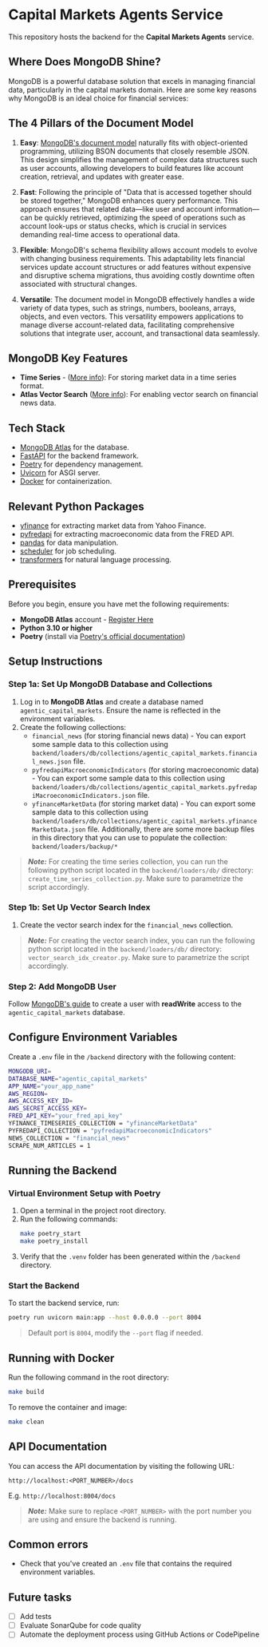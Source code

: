 # Capital Markets Agents Service

This repository hosts the backend for the **Capital Markets Agents** service.

## Where Does MongoDB Shine?

MongoDB is a powerful database solution that excels in managing financial data, particularly in the capital markets domain. Here are some key reasons why MongoDB is an ideal choice for financial services:

## The 4 Pillars of the Document Model

1. **Easy**: [MongoDB's document model](https://www.mongodb.com/resources/basics/databases/document-databases) naturally fits with object-oriented programming, utilizing BSON documents that closely resemble JSON. This design simplifies the management of complex data structures such as user accounts, allowing developers to build features like account creation, retrieval, and updates with greater ease.

2. **Fast**: Following the principle of "Data that is accessed together should be stored together," MongoDB enhances query performance. This approach ensures that related data—like user and account information—can be quickly retrieved, optimizing the speed of operations such as account look-ups or status checks, which is crucial in services demanding real-time access to operational data.

3. **Flexible**: MongoDB's schema flexibility allows account models to evolve with changing business requirements. This adaptability lets financial services update account structures or add features without expensive and disruptive schema migrations, thus avoiding costly downtime often associated with structural changes.

4. **Versatile**: The document model in MongoDB effectively handles a wide variety of data types, such as strings, numbers, booleans, arrays, objects, and even vectors. This versatility empowers applications to manage diverse account-related data, facilitating comprehensive solutions that integrate user, account, and transactional data seamlessly.

## MongoDB Key Features

- **Time Series** - ([More info](https://www.mongodb.com/products/capabilities/time-series)): For storing market data in a time series format.
- **Atlas Vector Search**  ([More info](https://www.mongodb.com/products/platform/atlas-vector-search)): For enabling vector search on financial news data.

## Tech Stack

- [MongoDB Atlas](https://www.mongodb.com/atlas/database) for the database.
- [FastAPI](https://fastapi.tiangolo.com/) for the backend framework.
- [Poetry](https://python-poetry.org/) for dependency management.
- [Uvicorn](https://www.uvicorn.org/) for ASGI server.
- [Docker](https://www.docker.com/) for containerization.

## Relevant Python Packages

- [yfinance](https://pypi.org/project/yfinance/) for extracting market data from Yahoo Finance.
- [pyfredapi](https://pypi.org/project/pyfredapi/) for extracting macroeconomic data from the FRED API.
- [pandas](https://pandas.pydata.org/) for data manipulation.
- [scheduler](https://pypi.org/project/scheduler/) for job scheduling.
- [transformers](https://huggingface.co/transformers/) for natural language processing.

## Prerequisites

Before you begin, ensure you have met the following requirements:

- **MongoDB Atlas** account - [Register Here](https://account.mongodb.com/account/register)
- **Python 3.10 or higher**
- **Poetry** (install via [Poetry's official documentation](https://python-poetry.org/docs/#installation))

## Setup Instructions

### Step 1a: Set Up MongoDB Database and Collections

1. Log in to **MongoDB Atlas** and create a database named `agentic_capital_markets`. Ensure the name is reflected in the environment variables.
2. Create the following collections:
   - `financial_news` (for storing financial news data) - You can export some sample data to this collection using `backend/loaders/db/collections/agentic_capital_markets.financial_news.json` file.
   - `pyfredapiMacroeconomicIndicators` (for storing macroeconomic data) - You can export some sample data to this collection using `backend/loaders/db/collections/agentic_capital_markets.pyfredapiMacroeconomicIndicators.json` file.
   - `yfinanceMarketData` (for storing market data) - You can export some sample data to this collection using `backend/loaders/db/collections/agentic_capital_markets.yfinanceMarketData.json` file. Additionally, there are some more backup files in this directory that you can use to populate the collection:  `backend/loaders/backup/*`

> **_Note:_** For creating the time series collection, you can run the following python script located in the `backend/loaders/db/` directory: `create_time_series_collection.py`. Make sure to parametrize the script accordingly.

### Step 1b: Set Up Vector Search Index

1. Create the vector search index for the `financial_news` collection.

> **_Note:_** For creating the vector search index, you can run the following python script located in the `backend/loaders/db/` directory: `vector_search_idx_creator.py`. Make sure to parametrize the script accordingly.


### Step 2: Add MongoDB User

Follow [MongoDB's guide](https://www.mongodb.com/docs/atlas/security-add-mongodb-users/) to create a user with **readWrite** access to the `agentic_capital_markets` database.

## Configure Environment Variables

Create a `.env` file in the `/backend` directory with the following content:

```bash
MONGODB_URI=
DATABASE_NAME="agentic_capital_markets"
APP_NAME="your_app_name"
AWS_REGION=
AWS_ACCESS_KEY_ID=
AWS_SECRET_ACCESS_KEY=
FRED_API_KEY="your_fred_api_key"
YFINANCE_TIMESERIES_COLLECTION = "yfinanceMarketData"
PYFREDAPI_COLLECTION = "pyfredapiMacroeconomicIndicators"
NEWS_COLLECTION = "financial_news"
SCRAPE_NUM_ARTICLES = 1
```

## Running the Backend

### Virtual Environment Setup with Poetry

1. Open a terminal in the project root directory.
2. Run the following commands:
   ```bash
   make poetry_start
   make poetry_install
   ```
3. Verify that the `.venv` folder has been generated within the `/backend` directory.

### Start the Backend

To start the backend service, run:

```bash
poetry run uvicorn main:app --host 0.0.0.0 --port 8004
```

> Default port is `8004`, modify the `--port` flag if needed.

## Running with Docker

Run the following command in the root directory:

```bash
make build
```

To remove the container and image:

```bash
make clean
```

## API Documentation

You can access the API documentation by visiting the following URL:

```
http://localhost:<PORT_NUMBER>/docs
```
E.g. `http://localhost:8004/docs`

> **_Note:_** Make sure to replace `<PORT_NUMBER>` with the port number you are using and ensure the backend is running.

## Common errors

- Check that you've created an `.env` file that contains the required environment variables.

## Future tasks

- [ ] Add tests
- [ ] Evaluate SonarQube for code quality
- [ ] Automate the deployment process using GitHub Actions or CodePipeline
